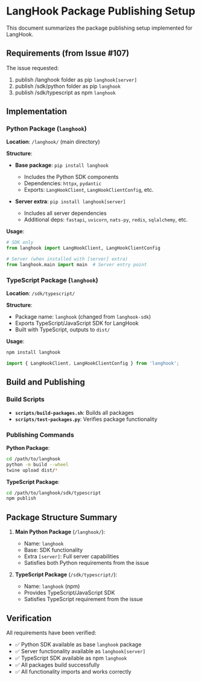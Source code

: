 # LangHook Package Publishing Setup

This document summarizes the package publishing setup implemented for LangHook.

## Requirements (from Issue #107)

The issue requested:
1. publish /langhook folder as pip `langhook[server]`
2. publish /sdk/python folder as pip `langhook`  
3. publish /sdk/typescript as npm `langhook`

## Implementation

### Python Package (`langhook`)

**Location**: `/langhook/` (main directory)

**Structure**:
- **Base package**: `pip install langhook` 
  - Includes the Python SDK components
  - Dependencies: `httpx`, `pydantic`
  - Exports: `LangHookClient`, `LangHookClientConfig`, etc.

- **Server extra**: `pip install langhook[server]`
  - Includes all server dependencies
  - Additional deps: `fastapi`, `uvicorn`, `nats-py`, `redis`, `sqlalchemy`, etc.

**Usage**:
```python
# SDK only
from langhook import LangHookClient, LangHookClientConfig

# Server (when installed with [server] extra)
from langhook.main import main  # Server entry point
```

### TypeScript Package (`langhook`)

**Location**: `/sdk/typescript/`

**Structure**:
- Package name: `langhook` (changed from `langhook-sdk`)
- Exports TypeScript/JavaScript SDK for LangHook
- Built with TypeScript, outputs to `dist/`

**Usage**:
```bash
npm install langhook
```

```typescript
import { LangHookClient, LangHookClientConfig } from 'langhook';
```

## Build and Publishing

### Build Scripts

- **`scripts/build-packages.sh`**: Builds all packages
- **`scripts/test-packages.py`**: Verifies package functionality

### Publishing Commands

**Python Package**:
```bash
cd /path/to/langhook
python -m build --wheel
twine upload dist/*
```

**TypeScript Package**:
```bash
cd /path/to/langhook/sdk/typescript
npm publish
```

## Package Structure Summary

1. **Main Python Package** (`/langhook/`):
   - Name: `langhook`
   - Base: SDK functionality
   - Extra `[server]`: Full server capabilities
   - Satisfies both Python requirements from the issue

2. **TypeScript Package** (`/sdk/typescript/`):
   - Name: `langhook` (npm)
   - Provides TypeScript/JavaScript SDK
   - Satisfies TypeScript requirement from the issue

## Verification

All requirements have been verified:
- ✅ Python SDK available as base `langhook` package
- ✅ Server functionality available as `langhook[server]`
- ✅ TypeScript SDK available as npm `langhook`
- ✅ All packages build successfully
- ✅ All functionality imports and works correctly
